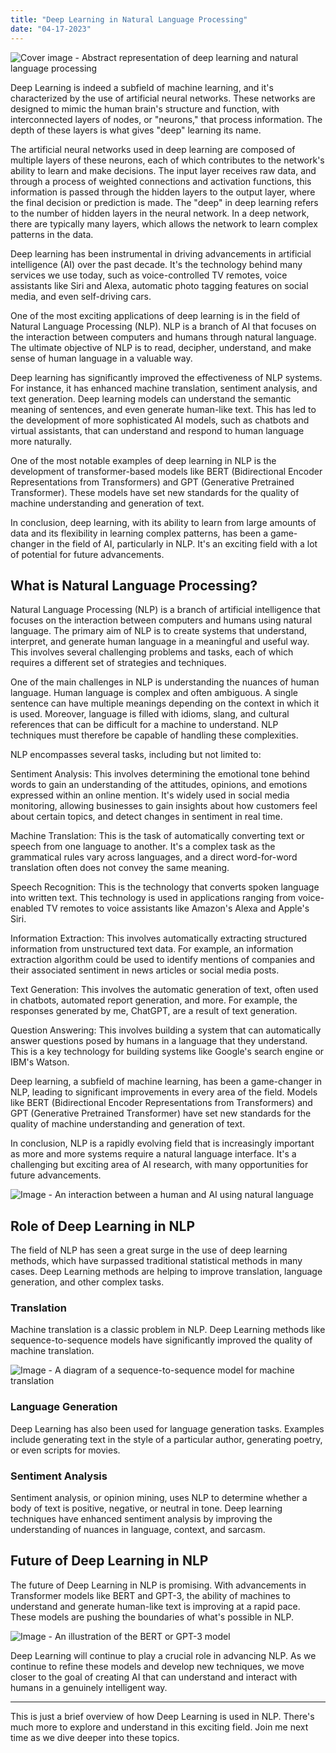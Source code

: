 ```yaml
---
title: "Deep Learning in Natural Language Processing"
date: "04-17-2023"
---
```


![Cover image - Abstract representation of deep learning and natural language processing](https://external-content.duckduckgo.com/iu/?u=https%3A%2F%2Fi.ytimg.com%2Fvi%2FV8qrVleGY5U%2Fmaxresdefault.jpg&f=1&nofb=1&ipt=56bd6942b1772d725184670893cd028c02ac02509365905b50a3da84fe253210&ipo=images)

Deep Learning is indeed a subfield of machine learning, and it's characterized by the use of artificial neural networks. These networks are designed to mimic the human brain's structure and function, with interconnected layers of nodes, or "neurons," that process information. The depth of these layers is what gives "deep" learning its name.

The artificial neural networks used in deep learning are composed of multiple layers of these neurons, each of which contributes to the network's ability to learn and make decisions. The input layer receives raw data, and through a process of weighted connections and activation functions, this information is passed through the hidden layers to the output layer, where the final decision or prediction is made. The "deep" in deep learning refers to the number of hidden layers in the neural network. In a deep network, there are typically many layers, which allows the network to learn complex patterns in the data.

Deep learning has been instrumental in driving advancements in artificial intelligence (AI) over the past decade. It's the technology behind many services we use today, such as voice-controlled TV remotes, voice assistants like Siri and Alexa, automatic photo tagging features on social media, and even self-driving cars.

One of the most exciting applications of deep learning is in the field of Natural Language Processing (NLP). NLP is a branch of AI that focuses on the interaction between computers and humans through natural language. The ultimate objective of NLP is to read, decipher, understand, and make sense of human language in a valuable way.

Deep learning has significantly improved the effectiveness of NLP systems. For instance, it has enhanced machine translation, sentiment analysis, and text generation. Deep learning models can understand the semantic meaning of sentences, and even generate human-like text. This has led to the development of more sophisticated AI models, such as chatbots and virtual assistants, that can understand and respond to human language more naturally.

One of the most notable examples of deep learning in NLP is the development of transformer-based models like BERT (Bidirectional Encoder Representations from Transformers) and GPT (Generative Pretrained Transformer). These models have set new standards for the quality of machine understanding and generation of text.

In conclusion, deep learning, with its ability to learn from large amounts of data and its flexibility in learning complex patterns, has been a game-changer in the field of AI, particularly in NLP. It's an exciting field with a lot of potential for future advancements.

## What is Natural Language Processing?

Natural Language Processing (NLP) is a branch of artificial intelligence that focuses on the interaction between computers and humans using natural language. The primary aim of NLP is to create systems that understand, interpret, and generate human language in a meaningful and useful way. This involves several challenging problems and tasks, each of which requires a different set of strategies and techniques.

One of the main challenges in NLP is understanding the nuances of human language. Human language is complex and often ambiguous. A single sentence can have multiple meanings depending on the context in which it is used. Moreover, language is filled with idioms, slang, and cultural references that can be difficult for a machine to understand. NLP techniques must therefore be capable of handling these complexities.

NLP encompasses several tasks, including but not limited to:

Sentiment Analysis: This involves determining the emotional tone behind words to gain an understanding of the attitudes, opinions, and emotions expressed within an online mention. It's widely used in social media monitoring, allowing businesses to gain insights about how customers feel about certain topics, and detect changes in sentiment in real time.

Machine Translation: This is the task of automatically converting text or speech from one language to another. It's a complex task as the grammatical rules vary across languages, and a direct word-for-word translation often does not convey the same meaning.

Speech Recognition: This is the technology that converts spoken language into written text. This technology is used in applications ranging from voice-enabled TV remotes to voice assistants like Amazon's Alexa and Apple's Siri.

Information Extraction: This involves automatically extracting structured information from unstructured text data. For example, an information extraction algorithm could be used to identify mentions of companies and their associated sentiment in news articles or social media posts.

Text Generation: This involves the automatic generation of text, often used in chatbots, automated report generation, and more. For example, the responses generated by me, ChatGPT, are a result of text generation.

Question Answering: This involves building a system that can automatically answer questions posed by humans in a language that they understand. This is a key technology for building systems like Google's search engine or IBM's Watson.

Deep learning, a subfield of machine learning, has been a game-changer in NLP, leading to significant improvements in every area of the field. Models like BERT (Bidirectional Encoder Representations from Transformers) and GPT (Generative Pretrained Transformer) have set new standards for the quality of machine understanding and generation of text.

In conclusion, NLP is a rapidly evolving field that is increasingly important as more and more systems require a natural language interface. It's a challenging but exciting area of AI research, with many opportunities for future advancements.

![Image - An interaction between a human and AI using natural language](https://external-content.duckduckgo.com/iu/?u=https%3A%2F%2Flh5.googleusercontent.com%2Fproxy%2FeC1bR_rdZ84el3vbbrXENleoB-Cl76umQXaVbPCpTh-2Z4wNdsKR4j2z01iPG-mopOhSp-JNkz7PPHZASGyciuHMDz0DUHhMP9o1b-UIkdXPBFpYqPHG1bi5mdWJkFg4uxlDy4N2M5cn5o9WkRHYDCkfQufxX0Nx8SXOBw%3Dw1200-h630-p-k-no-nu&f=1&nofb=1&ipt=513406bfe0436859fc74be42fbc8b228f510b885ce18eb7f1c08ad13ec923992&ipo=images)

## Role of Deep Learning in NLP

The field of NLP has seen a great surge in the use of deep learning methods, which have surpassed traditional statistical methods in many cases. Deep Learning methods are helping to improve translation, language generation, and other complex tasks.

### Translation

Machine translation is a classic problem in NLP. Deep Learning methods like sequence-to-sequence models have significantly improved the quality of machine translation.

![Image - A diagram of a sequence-to-sequence model for machine translation](https://external-content.duckduckgo.com/iu/?u=https%3A%2F%2Ftse1.mm.bing.net%2Fth%3Fid%3DOIP.kYffGXjXGJVTq2d1HOQZWgAAAA%26pid%3DApi&f=1&ipt=47620fad333a3ed4e1bdafc2d362812384342b40182b4ccfb358bad18a62ca57&ipo=images)

### Language Generation

Deep Learning has also been used for language generation tasks. Examples include generating text in the style of a particular author, generating poetry, or even scripts for movies.

### Sentiment Analysis

Sentiment analysis, or opinion mining, uses NLP to determine whether a body of text is positive, negative, or neutral in tone. Deep learning techniques have enhanced sentiment analysis by improving the understanding of nuances in language, context, and sarcasm.

## Future of Deep Learning in NLP

The future of Deep Learning in NLP is promising. With advancements in Transformer models like BERT and GPT-3, the ability of machines to understand and generate human-like text is improving at a rapid pace. These models are pushing the boundaries of what's possible in NLP.

![Image - An illustration of the BERT or GPT-3 model](https://external-content.duckduckgo.com/iu/?u=https%3A%2F%2Fmiro.medium.com%2Fmax%2F1298%2F1*Mxla5xcK2xZAUCZ-S2-ulw.jpeg&f=1&nofb=1&ipt=ea692c8c33060892058737046b8b4828e11dc848a799a5ca1eb13e5c889c18dd&ipo=images)

Deep Learning will continue to play a crucial role in advancing NLP. As we continue to refine these models and develop new techniques, we move closer to the goal of creating AI that can understand and interact with humans in a genuinely intelligent way.

---

This is just a brief overview of how Deep Learning is used in NLP. There's much more to explore and understand in this exciting field. Join me next time as we dive deeper into these topics.

